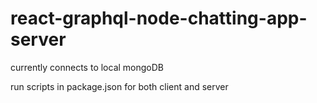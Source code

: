 # react-graphql-node-chatting-app-server

currently connects to local mongoDB

run scripts in package.json for both client and server

